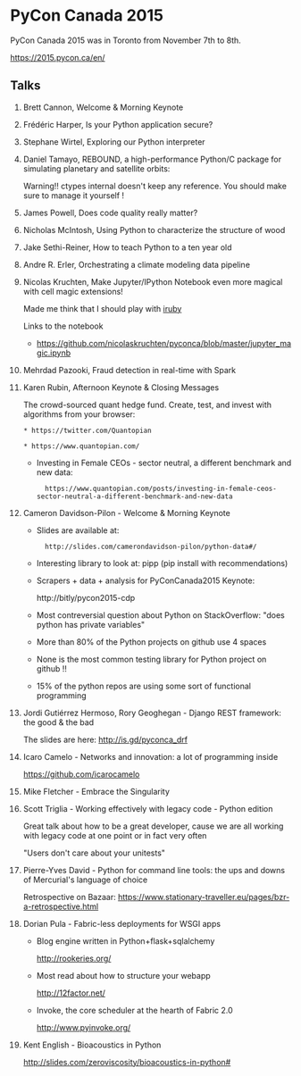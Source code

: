 # PyCon Canada 2015

PyCon Canada 2015 was in Toronto from November 7th to 8th.

https://2015.pycon.ca/en/

## Talks

1. Brett Cannon, Welcome & Morning Keynote

2. Frédéric Harper, Is your Python application secure?

3. Stephane Wirtel, Exploring our Python interpreter

4. Daniel Tamayo, REBOUND, a high-performance Python/C package for simulating
   planetary and satellite orbits:

    Warning!! ctypes internal doesn't keep any reference. You should make sure
    to manage it yourself !

5. James Powell, Does code quality really matter?

5. Nicholas McIntosh, Using Python to characterize the structure of wood

6. Jake Sethi-Reiner, How to teach Python to a ten year old

7. Andre R. Erler, Orchestrating a climate modeling data pipeline

8. Nicolas Kruchten, Make Jupyter/IPython Notebook even more magical with cell
   magic extensions!

    Made me think that I should play with [iruby](http://nbviewer.ipython.org/github/SciRuby/sciruby-notebooks/blob/master/getting_started.ipynb)

    Links to the notebook

    * https://github.com/nicolaskruchten/pyconca/blob/master/jupyter_magic.ipynb

9. Mehrdad Pazooki, Fraud detection in real-time with Spark

10. Karen Rubin, Afternoon Keynote & Closing Messages

    The crowd-sourced quant hedge fund. Create, test, and invest with
    algorithms from your browser:

        * https://twitter.com/Quantopian

        * https://www.quantopian.com/

    * Investing in Female CEOs - sector neutral, a different benchmark and new data:

            https://www.quantopian.com/posts/investing-in-female-ceos-sector-neutral-a-different-benchmark-and-new-data

11. Cameron Davidson-Pilon - Welcome & Morning Keynote

    * Slides are available at:

            http://slides.com/camerondavidson-pilon/python-data#/

    * Interesting library to look at: pipp (pip install with recommendations)

    * Scrapers + data + analysis for PyConCanada2015 Keynote:

        http://bitly/pycon2015-cdp

    * Most contreversial question about Python on StackOverflow: "does python has private variables"

    * More than 80% of the Python projects on github use 4 spaces

    * None is the most common testing library for Python project on github !!

    * 15% of the python repos are using some sort of functional programming

12. Jordi Gutiérrez Hermoso, Rory Geoghegan - Django REST framework: the good & the bad

    The slides are here: http://is.gd/pyconca_drf

13. Icaro Camelo - Networks and innovation: a lot of programming inside

    https://github.com/icarocamelo

14. Mike Fletcher - Embrace the Singularity

15. Scott Triglia - Working effectively with legacy code - Python edition

    Great talk about how to be a great developer, cause we are all working
    with legacy code at one point or in fact very often

    "Users don't care about your unitests"

16. Pierre-Yves David - Python for command line tools: the ups and downs of Mercurial's language of choice

    Retrospective on Bazaar: https://www.stationary-traveller.eu/pages/bzr-a-retrospective.html

17. Dorian Pula - Fabric-less deployments for WSGI apps

    * Blog engine written in Python+flask+sqlalchemy

        http://rookeries.org/

    * Most read about how to structure your webapp

        http://12factor.net/

    * Invoke, the core scheduler at the hearth of Fabric 2.0

        http://www.pyinvoke.org/

18. Kent English - Bioacoustics in Python

    http://slides.com/zeroviscosity/bioacoustics-in-python#
